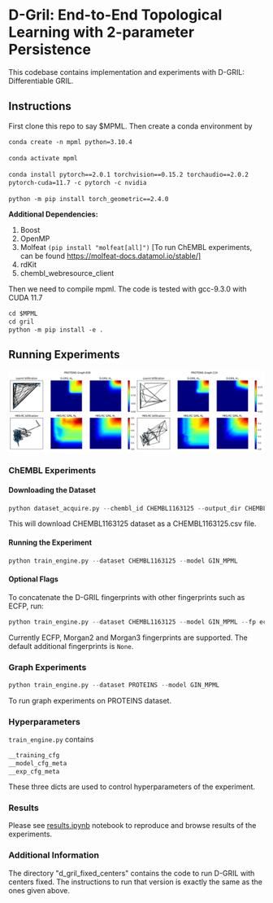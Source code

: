 # D-Gril: End-to-End Topological Learning with 2-parameter Persistence

This codebase contains implementation and experiments with D-GRIL: Differentiable GRIL. 


## Instructions
First clone this repo to say $MPML. Then create a conda environment by

    conda create -n mpml python=3.10.4
    
    conda activate mpml

    conda install pytorch==2.0.1 torchvision==0.15.2 torchaudio==2.0.2 pytorch-cuda=11.7 -c pytorch -c nvidia

    python -m pip install torch_geometric==2.4.0    
    

**Additional Dependencies:**

1. Boost
2. OpenMP
3. Molfeat ```(pip install "molfeat[all]")``` [To run ChEMBL experiments, can be found https://molfeat-docs.datamol.io/stable/]
4. rdKit
5. chembl_webresource_client

Then we need to compile mpml. The code is tested with gcc-9.3.0 with CUDA 11.7

    cd $MPML
    cd gril
    python -m pip install -e .

## Running Experiments

![GRIL as topological discriminator](./plots/proteins_horz-2.png "GRIL as topo discriminator")

### ChEMBL Experiments
#### Downloading the Dataset
```python
python dataset_acquire.py --chembl_id CHEMBL1163125 --output_dir CHEMBL1163125/raw
```
This will download CHEMBL1163125 dataset as a CHEMBL1163125.csv file.

#### Running the Experiment
```python
python train_engine.py --dataset CHEMBL1163125 --model GIN_MPML 
```
#### Optional Flags
To concatenate the D-GRIL fingerprints with other fingerprints such as ECFP, run:
```python
python train_engine.py --dataset CHEMBL1163125 --model GIN_MPML --fp ecfp
```
Currently ECFP, Morgan2 and Morgan3 fingerprints are supported. The default additional fingerprints is ````None````.

### Graph Experiments
```python
python train_engine.py --dataset PROTEINS --model GIN_MPML
```
To run graph experiments on PROTEINS dataset.

### Hyperparameters
```train_engine.py``` contains 
```
__training_cfg
__model_cfg_meta
__exp_cfg_meta
```
These three dicts are used to control hyperparameters of the experiment.


### Results
Please see [results.ipynb](./results.ipynb) notebook to reproduce and browse results of the experiments.

### Additional Information
The directory "d_gril_fixed_centers" contains the code to run D-GRIL with centers fixed. The instructions to run that version is exactly the same as the ones given above.
